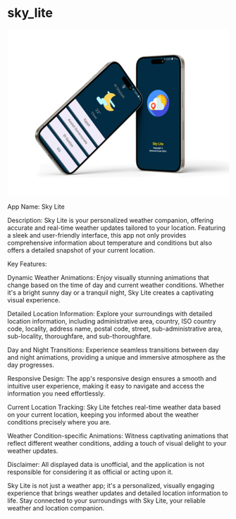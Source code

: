 # sky_lite

<img src="https://github.com/AbanoubEzzat1/sky_lite/blob/master/iPhone%2015%20Pro%20(6).png">

App Name: Sky Lite

Description:
Sky Lite is your personalized weather companion, offering accurate and real-time weather updates tailored to your location. Featuring a sleek and user-friendly interface, this app not only provides comprehensive information about temperature and conditions but also offers a detailed snapshot of your current location.

Key Features:

Dynamic Weather Animations: Enjoy visually stunning animations that change based on the time of day and current weather conditions. Whether it's a bright sunny day or a tranquil night, Sky Lite creates a captivating visual experience.

Detailed Location Information: Explore your surroundings with detailed location information, including administrative area, country, ISO country code, locality, address name, postal code, street, sub-administrative area, sub-locality, thoroughfare, and sub-thoroughfare.

Day and Night Transitions: Experience seamless transitions between day and night animations, providing a unique and immersive atmosphere as the day progresses.

Responsive Design: The app's responsive design ensures a smooth and intuitive user experience, making it easy to navigate and access the information you need effortlessly.

Current Location Tracking: Sky Lite fetches real-time weather data based on your current location, keeping you informed about the weather conditions precisely where you are.

Weather Condition-specific Animations: Witness captivating animations that reflect different weather conditions, adding a touch of visual delight to your weather updates.

Disclaimer:
All displayed data is unofficial, and the application is not responsible for considering it as official or acting upon it.

Sky Lite is not just a weather app; it's a personalized, visually engaging experience that brings weather updates and detailed location information to life. Stay connected to your surroundings with Sky Lite, your reliable weather and location companion.






